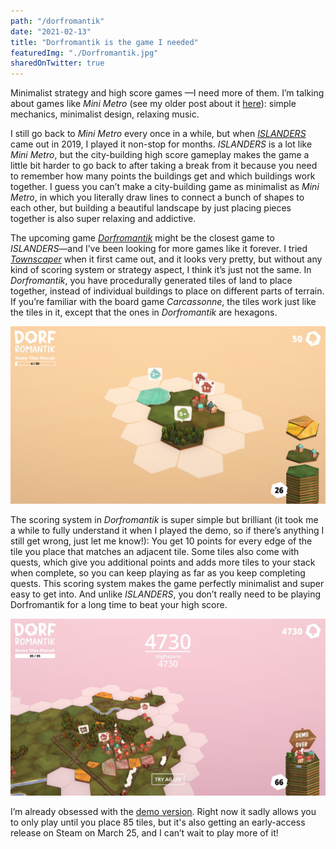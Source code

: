 ```yaml
---
path: "/dorfromantik"
date: "2021-02-13"
title: "Dorfromantik is the game I needed"
featuredImg: "./Dorfromantik.jpg"
sharedOnTwitter: true
---
```


Minimalist strategy and high score games —I need more of them. I’m talking about games like *Mini Metro* (see my older post about it [here](https://mostlyindie.com/minimetro)): simple mechanics, minimalist design, relaxing music. 

I still go back to *Mini Metro* every once in a while, but when [*ISLANDERS*](https://store.steampowered.com/app/1046030/ISLANDERS/) came out in 2019, I  played it non-stop for months. *ISLANDERS* is a lot like *Mini Metro*, but the city-building high score gameplay makes the game a little bit harder to go back to after taking a break from it because you need to remember how many points the buildings get and which buildings work together. I guess you can’t make a city-building game as minimalist as *Mini Metro*, in which you literally draw lines to connect a bunch of shapes to each other, but building a beautiful landscape by just placing pieces together is also super relaxing and addictive.

The upcoming game [*Dorfromantik*](https://store.steampowered.com/app/1455840/Dorfromantik/) might be the closest game to *ISLANDERS*—and I’ve been looking for more games like it forever. I tried [*Townscaper*](https://store.steampowered.com/app/1291340/Townscaper/) when it first came out, and it looks very pretty, but without any kind of scoring system or strategy aspect, I think it’s just not the same. In *Dorfromantik*, you have procedurally generated tiles of land to place together, instead of individual buildings to place on different parts of terrain. If you’re familiar with the board game *Carcassonne*, the tiles work just like the tiles in it, except that the ones in *Dorfromantik* are hexagons.

![Tiles in Dorfromantik](./Dorfromantik.jpg)

The scoring system in *Dorfromantik* is super simple but brilliant (it took me a while to fully understand it when I played the demo, so if there’s anything I still get wrong, just let me know!): You get 10 points for every edge of the tile you place that matches an adjacent tile. Some tiles also come with quests, which give you additional points and adds more tiles to your stack when complete, so you can keep playing as far as you keep completing quests. This scoring system makes the game perfectly minimalist and super easy to get into. And unlike *ISLANDERS*, you don’t really need to be playing  Dorfromantik for a long time to beat your high score.

![Highscore in Dorfromantik demo](./highscore.jpg)


I’m already obsessed with the [demo version](https://store.steampowered.com/app/1455840/Dorfromantik/). Right now it sadly allows you to only play until you place 85 tiles, but it's also getting an early-access release on Steam on March 25, and I can’t wait to play more of it!

  
